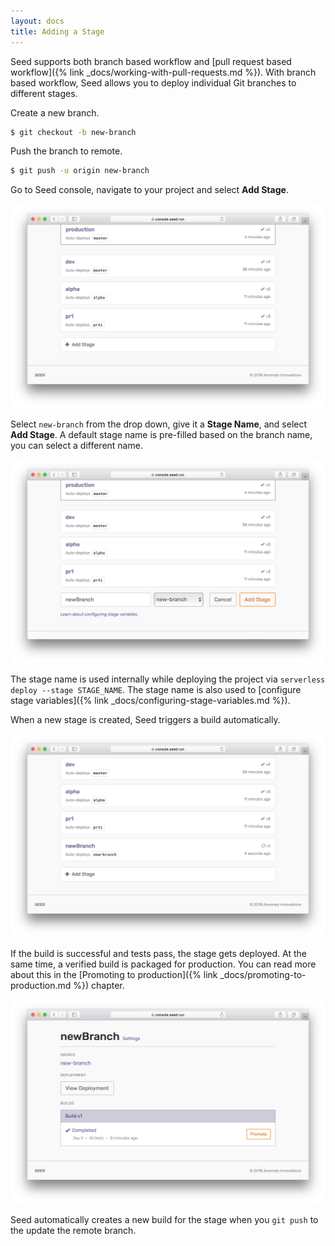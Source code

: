 ```yaml
---
layout: docs
title: Adding a Stage
---
```


Seed supports both branch based workflow and [pull request based workflow]({% link _docs/working-with-pull-requests.md %}). With branch based workflow, Seed allows you to deploy individual Git branches to different stages.

Create a new branch.

``` bash
$ git checkout -b new-branch
```

Push the branch to remote.

``` bash
$ git push -u origin new-branch
```

Go to Seed console, navigate to your project and select **Add Stage**.

![Add Stage](/assets/docs/adding-a-stage/add-stage.png)

Select `new-branch` from the drop down, give it a **Stage Name**, and select **Add Stage**. A default stage name is pre-filled based on the branch name, you can select a different name.

![Select Branch](/assets/docs/adding-a-stage/select-branch.png)

The stage name is used internally while deploying the project via `serverless deploy --stage STAGE_NAME`. The stage name is also used to [configure stage variables]({% link _docs/configuring-stage-variables.md %}). 

When a new stage is created, Seed triggers a build automatically.

![Build Stage](/assets/docs/adding-a-stage/build-stage.png)

If the build is successful and tests pass, the stage gets deployed. At the same time, a verified build is packaged for production. You can read more about this in the [Promoting to production]({% link _docs/promoting-to-production.md %}) chapter.

![Build Stage Successful](/assets/docs/adding-a-stage/build-stage-success.png)

Seed automatically creates a new build for the stage when you `git push` to the update the remote branch.
